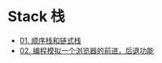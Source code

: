 # Stack 栈

* [01. 顺序栈和链式栈](https://github.com/luvsunlight/algorithm/tree/master/%E6%A0%88/stacks.md)
* [02. 编程模拟一个浏览器的前进，后退功能](https://github.com/luvsunlight/algorithm/tree/master/%E6%A0%88/browser.md)